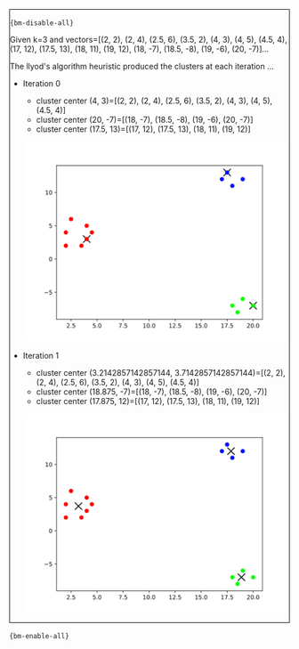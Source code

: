 <div style="border:1px solid black;">

`{bm-disable-all}`

Given k=3 and vectors=[(2, 2), (2, 4), (2.5, 6), (3.5, 2), (4, 3), (4, 5), (4.5, 4), (17, 12), (17.5, 13), (18, 11), (19, 12), (18, -7), (18.5, -8), (19, -6), (20, -7)]...

The llyod's algorithm heuristic produced the clusters at each iteration ...

 * Iteration 0

    * cluster center (4, 3)=[(2, 2), (2, 4), (2.5, 6), (3.5, 2), (4, 3), (4, 5), (4.5, 4)]
    * cluster center (20, -7)=[(18, -7), (18.5, -8), (19, -6), (20, -7)]
    * cluster center (17.5, 13)=[(17, 12), (17.5, 13), (18, 11), (19, 12)]

   ![k-means 2D plot](ch8_32199af7c3a727de6cb6038889bb3865_plot0.svg)

 * Iteration 1

    * cluster center (3.2142857142857144, 3.7142857142857144)=[(2, 2), (2, 4), (2.5, 6), (3.5, 2), (4, 3), (4, 5), (4.5, 4)]
    * cluster center (18.875, -7)=[(18, -7), (18.5, -8), (19, -6), (20, -7)]
    * cluster center (17.875, 12)=[(17, 12), (17.5, 13), (18, 11), (19, 12)]

   ![k-means 2D plot](ch8_32199af7c3a727de6cb6038889bb3865_plot1.svg)

</div>

`{bm-enable-all}`

